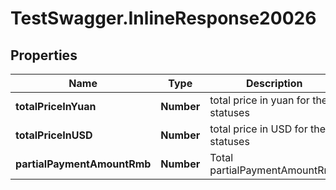 # TestSwagger.InlineResponse20026

## Properties

Name | Type | Description | Notes
------------ | ------------- | ------------- | -------------
**totalPriceInYuan** | **Number** | total price in yuan for these statuses | [optional] 
**totalPriceInUSD** | **Number** | total price in USD for these statuses | [optional] 
**partialPaymentAmountRmb** | **Number** | Total partialPaymentAmountRmb | [optional] 


